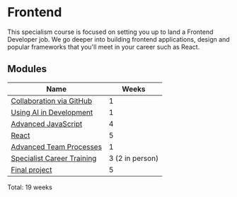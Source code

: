 # Frontend

This specialism course is focused on setting you up to land a Frontend Developer job. We go deeper into building frontend applications, design and popular frameworks that you'll meet in your career such as React.

## Modules

| Name                                                                               | Weeks           |
| ---------------------------------------------------------------------------------- | --------------- |
| [Collaboration via GitHub](/shared-modules/collaboration-via-github/README.md)     | 1               |
| [Using AI in Development](/shared-modules/using-ai-in-development/README.md)       | 1               |
| [Advanced JavaScript](./advanced-javascript/README.md)                             | 4               |
| [React](./react/README.md)                                                         | 5               |
| [Advanced Team Processes](/shared-modules/advanced-team-processes/README.md)       | 1               |
| [Specialist Career Training](/shared-modules/specialist-career-training/README.md) | 3 (2 in person) |
| [Final project](./final-project/README.md)                                         | 5               |

Total: 19 weeks
